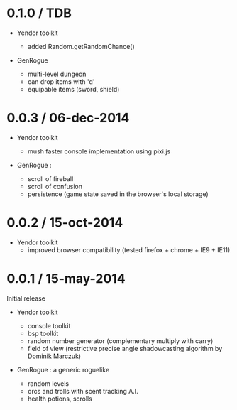 # 0.1.0 / TDB
* Yendor toolkit
	- added Random.getRandomChance()

* GenRogue
	- multi-level dungeon
	- can drop items with 'd'
	- equipable items (sword, shield)

# 0.0.3 / 06-dec-2014
* Yendor toolkit
	- mush faster console implementation using pixi.js

* GenRogue :
	- scroll of fireball
	- scroll of confusion
	- persistence (game state saved in the browser's local storage)

# 0.0.2 / 15-oct-2014

* Yendor toolkit
	- improved browser compatibility (tested firefox + chrome + IE9 + IE11)

# 0.0.1 / 15-may-2014

Initial release

* Yendor toolkit
	- console toolkit
	- bsp toolkit
	- random number generator (complementary multiply with carry)
	- field of view (restrictive precise angle shadowcasting algorithm by Dominik Marczuk)

* GenRogue : a generic roguelike
	- random levels
	- orcs and trolls with scent tracking A.I.
	- health potions, scrolls
